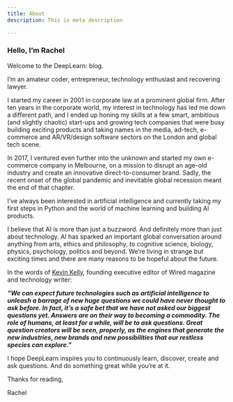 ```yaml
---
title: About
description: This is meta description

---
```

### Hello, I’m Rachel

Welcome to the DeepLearn: blog.

I’m an amateur coder, entrepreneur, technology enthusiast and recovering lawyer.

I started my career in 2001 in corporate law at a prominent global firm. After ten years in the corporate world, my interest in technology has led me down a different path, and I ended up honing my skills at a few smart, ambitious (and slightly chaotic) start-ups and growing tech companies that were busy building exciting products and taking names in the media, ad-tech, e-commerce and AR/VR/design software sectors on the London and global tech scene.

In 2017, I ventured even further into the unknown and started my own e-commerce company in Melbourne, on a mission to disrupt an age-old industry and create an innovative direct-to-consumer brand. Sadly, the recent onset of the global pandemic and inevitable global recession meant the end of that chapter.

I’ve always been interested in artificial intelligence and currently taking my first steps in Python and the world of machine learning and building AI products.

I believe that AI is more than just a buzzword. And definitely more than just about technology. AI has sparked an important global conversation around anything from arts, ethics and philosophy, to cognitive science, biology, physics, psychology, politics and beyond. We’re living in strange but exciting times and there are many reasons to be hopeful about the future.

In the words of [Kevin Kelly](https://www.ge.com/news/reports/ai-answers-cheap-questions-future), founding executive editor of Wired magazine and technology writer:

**_“We can expect future technologies such as artificial intelligence to unleash a barrage of new huge questions we could have never thought to ask before. In fact, it’s a safe bet that we have not asked our biggest questions yet. Answers are on their way to becoming a commodity. The role of humans, at least for a while, will be to ask questions_. _Great question creators will be seen, properly, as the engines that generate the new industries, new brands and new possibilities that our restless species can explore.”_**

I hope DeepLearn inspires you to continuously learn, discover, create and ask questions. And do something great while you’re at it.

Thanks for reading,

Rachel